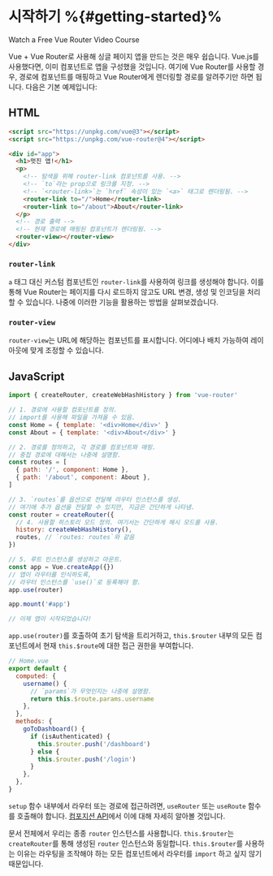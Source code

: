 # 시작하기 %{#getting-started}%

<VueSchoolLink
href="https://vueschool.io/courses/vue-router-4-for-everyone"
title="Learn how to build powerful Single Page Applications with the Vue Router on Vue School">Watch a Free Vue Router Video Course</VueSchoolLink>

Vue + Vue Router로 사용해 싱글 페이지 앱을 만드는 것은 매우 쉽습니다. Vue.js를 사용했다면, 이미 컴포넌트로 앱을 구성했을 것입니다. 여기에 Vue Router를 사용할 경우, 경로에 컴포넌트를 매핑하고 Vue Router에게 렌더링할 경로를 알려주기만 하면 됩니다. 다음은 기본 예제입니다:

## HTML

```html
<script src="https://unpkg.com/vue@3"></script>
<script src="https://unpkg.com/vue-router@4"></script>

<div id="app">
  <h1>멋진 앱!</h1>
  <p>
    <!-- 탐색을 위해 router-link 컴포넌트를 사용. -->
    <!-- `to`라는 prop으로 링크를 지정. -->
    <!-- `<router-link>`는 `href` 속성이 있는 `<a>` 태그로 렌더링됨. -->
    <router-link to="/">Home</router-link>
    <router-link to="/about">About</router-link>
  </p>
  <!-- 경로 출력 -->
  <!-- 현재 경로에 매핑된 컴포넌트가 렌더링됨. -->
  <router-view></router-view>
</div>
```

### `router-link`

`a` 태그 대신 커스텀 컴포넌트인 `router-link`를 사용하여 링크를 생성해야 합니다. 이를 통해 Vue Router는 페이지를 다시 로드하지 않고도 URL 변경, 생성 및 인코딩을 처리할 수 있습니다. 나중에 이러한 기능을 활용하는 방법을 살펴보겠습니다.

### `router-view`

`router-view`는 URL에 해당하는 컴포넌트를 표시합니다. 어디에나 배치 가능하여 레이아웃에 맞게 조정할 수 있습니다.

<VueMasteryLogoLink></VueMasteryLogoLink>

## JavaScript

```js
import { createRouter, createWebHashHistory } from 'vue-router'

// 1. 경로에 사용할 컴포넌트를 정의.
// import를 사용해 파일을 가져올 수 있음.
const Home = { template: '<div>Home</div>' }
const About = { template: '<div>About</div>' }

// 2. 경로를 정의하고, 각 경로를 컴포넌트와 매핑.
// 중첩 경로에 대해서는 나중에 설명함.
const routes = [
  { path: '/', component: Home },
  { path: '/about', component: About },
]

// 3. `routes`를 옵션으로 전달해 라우터 인스턴스를 생성.
// 여기에 추가 옵션을 전달할 수 있지만, 지금은 간단하게 나타냄.
const router = createRouter({
  // 4. 사용할 히스토리 모드 정의. 여기서는 간단하게 해시 모드를 사용.
  history: createWebHashHistory(),
  routes, // `routes: routes`와 같음
})

// 5. 루트 인스턴스를 생성하고 마운트.
const app = Vue.createApp({})
// 앱이 라우터를 인식하도록,
// 라우터 인스턴스를 `use()`로 등록해야 함.
app.use(router)

app.mount('#app')

// 이제 앱이 시작되었습니다!
```

`app.use(router)`를 호출하여 초기 탐색을 트리거하고, `this.$router` 내부의 모든 컴포넌트에서 현재 `this.$route`에 대한 접근 권한을 부여합니다.

```js
// Home.vue
export default {
  computed: {
    username() {
      // `params`가 무엇인지는 나중에 설명함.
      return this.$route.params.username
    },
  },
  methods: {
    goToDashboard() {
      if (isAuthenticated) {
        this.$router.push('/dashboard')
      } else {
        this.$router.push('/login')
      }
    },
  },
}
```

`setup` 함수 내부에서 라우터 또는 경로에 접근하려면, `useRouter` 또는 `useRoute` 함수를 호출해야 합니다. [컴포지션 API](./advanced/composition-api.md#Accessing-the-Router-and-current-Route-inside-setup)에서 이에 대해 자세히 알아볼 것입니다.

문서 전체에서 우리는 종종 `router` 인스턴스를 사용합니다. `this.$router`는 `createRouter`를 통해 생성된 `router` 인스턴스와 동일합니다. `this.$router`를 사용하는 이유는 라우팅을 조작해야 하는 모든 컴포넌트에서 라우터를 `import` 하고 싶지 않기 때문입니다.
